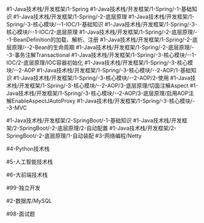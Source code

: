 #1-Java技术栈/开发框架/1-Spring
	#1-Java技术栈/开发框架/1-Spring/-1-基础知识 
		#1-Java技术栈/开发框架/1-Spring/-2-底层原理 
		#1-Java技术栈/开发框架/1-Spring/-3-核心模块/--1-IOC/1-基础知识 
			#1-Java技术栈/开发框架/1-Spring/-3-核心模块/--1-IOC/2-底层原理
				#1-Java技术栈/开发框架/1-Spring/-2-底层原理/--1-BeanDefinition的加载、解析、注册 
				#1-Java技术栈/开发框架/1-Spring/-2-底层原理/--2-Bean的生命周期 
				#1-Java技术栈/开发框架/1-Spring/-2-底层原理/--3-事务注解Transactional 
				#1-Java技术栈/开发框架/1-Spring/-3-核心模块/--1-IOC/2-底层原理/IOC容器初始化 
		#1-Java技术栈/开发框架/1-Spring/-3-核心模块/--2-AOP 
			#1-Java技术栈/开发框架/1-Spring/-3-核心模块/--2-AOP/1-基础知识
			#1-Java技术栈/开发框架/1-Spring/-3-核心模块/--2-AOP/2-使用 
			#1-Java技术栈/开发框架/1-Spring/-3-核心模块/--2-AOP/3-底层原理/切面注解Aspect 
				#1-Java技术栈/开发框架/1-Spring/-3-核心模块/--2-AOP/3-底层原理/启用AOP注解EnableAspectJAutoProxy 
		#1-Java技术栈/开发框架/1-Spring/-3-核心模块/--3-MVC 
	
#1-Java技术栈/开发框架/2-SpringBoot/-1-基础知识
#1-Java技术栈/开发框架/2-SpringBoot/-2-底层原理/2-自动配置 
#1-Java技术栈/开发框架/2-SpringBoot/-2-底层原理/1-自动装配 
#3-网络编程/Netty 

#4-Python技术栈 

#5-人工智能技术栈

#6-大前端技术栈

#99-独立开发

#2-数据库/MySQL

#98-面试题


